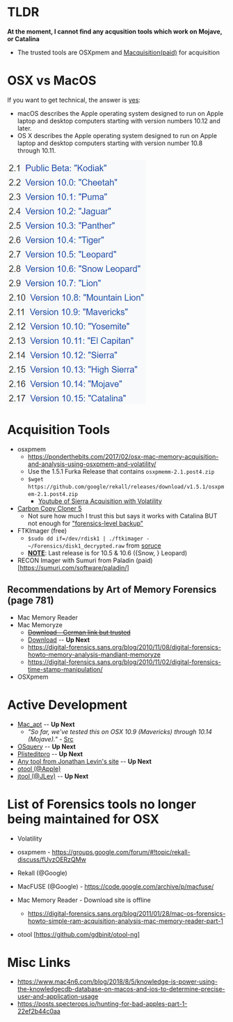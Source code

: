 # TLDR
**At the moment, I cannot find any acqusition tools which work on Mojave, or Catalina**
* The trusted tools are OSXpmem and [Macquisition(paid)](https://www.blackbagtech.com/products/macquisition/) for acquisition


# OSX vs MacOS
If you want to get technical, the answer is [yes](https://www.quora.com/Are-there-differences-between-macOS-and-OS-X):

* macOS describes the Apple operating system designed to run on Apple laptop and desktop computers starting with version numbers 10.12 and later.
* OS X describes the Apple operating system designed to run on Apple laptop and desktop computers starting with version number 10.8 through 10.11.

![macversions.png](macversions.png)
# Acquisition Tools

* osxpmem
	* https://ponderthebits.com/2017/02/osx-mac-memory-acquisition-and-analysis-using-osxpmem-and-volatility/
	* Use the 1.5.1 Furka Release that contains `osxpmemm-2.1.post4.zip`
	* `$wget https://github.com/google/rekall/releases/download/v1.5.1/osxpmem-2.1.post4.zip`
		* [Youtube of Sierra Acquisition with Volatility](https://www.youtube.com/watch?v=wmU3MlHZxg8)
* [Carbon Copy Cloner 5](https://bombich.com/)
	* Not sure how much I trust this but says it works with Catalina BUT not enough for ["forensics-level backup"](https://bombich.com/kb/ccc3/block-level-copy)
* FTKImager (free)
	* `$sudo dd if=/dev/rdisk1 | ./ftkimager - ~/Forensics/disk1_decrypted.raw` from [soruce](https://medium.com/@bromiley/imaging-with-apple-ftkimager-c529c174497a)
	* [**NOTE**](https://accessdata.com/product-download): Last release is for 10.5 & 10.6 ({Snow, } Leopard)
* RECON Imager with Sumuri from Paladin (paid)[https://sumuri.com/software/paladin/]

## Recommendations by Art of Memory Forensics (page 781)
* Mac Memory Reader
* Mac Memoryze
	* ~~[Download - German link but trusted](https://www.fireeye.com/services/freeware/memoryze-for-the-mac.html)~~
	* [Download](https://www.fireeye.com/services/freeware/memoryze.html) -- **Up Next**
	* https://digital-forensics.sans.org/blog/2010/11/08/digital-forensics-howto-memory-analysis-mandiant-memoryze
	* https://digital-forensics.sans.org/blog/2010/11/02/digital-forensics-time-stamp-manipulation/
* OSXpmem
	
# Active Development

* [Mac_apt](https://github.com/ydkhatri/mac_apt) -- **Up Next**
	* *"So far, we've tested this on OSX 10.9 (Mavericks) through 10.14 (Mojave)."* - [Src](https://github.com/ydkhatri/mac_apt/wiki)
* [OSquery](https://github.com/osquery/osquery) -- **Up Next**
* [Plisteditpro](https://www.fatcatsoftware.com/plisteditpro/) -- **Up Next**
* [Any tool from Jonathan Levin's site](newosxbook.com/tools) -- **Up Next**
* [otool (@Apple)](https://www.unix.com/man-page/osx/1/otool/)
* [jtool (@JLev)](http://www.newosxbook.com/tools/jtool.html) -- **Up Next**

# List of Forensics tools no longer being maintained for OSX

* Volatility
* osxpmem - https://groups.google.com/forum/#!topic/rekall-discuss/fUvzOERzQMw
* Rekall (@Google)  
* MacFUSE (@Google) - https://code.google.com/archive/p/macfuse/
* Mac Memory Reader - Download site is offline
	* https://digital-forensics.sans.org/blog/2011/01/28/mac-os-forensics-howto-simple-ram-acquisition-analysis-mac-memory-reader-part-1

* otool [https://github.com/gdbinit/otool-ng]

# Misc Links
* https://www.mac4n6.com/blog/2018/8/5/knowledge-is-power-using-the-knowledgecdb-database-on-macos-and-ios-to-determine-precise-user-and-application-usage
* https://posts.specterops.io/hunting-for-bad-apples-part-1-22ef2b44c0aa
